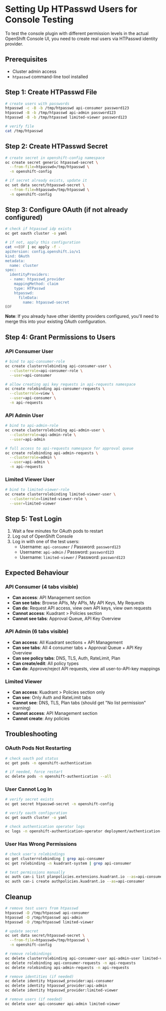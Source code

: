 # Setting Up HTPasswd Users for Console Testing

To test the console plugin with different permission levels in the actual OpenShift Console UI, you need to create real users via HTPasswd identity provider.

## Prerequisites

- Cluster admin access
- `htpasswd` command-line tool installed

## Step 1: Create HTPasswd File

```bash
# create users with passwords
htpasswd -c -B -b /tmp/htpasswd api-consumer password123
htpasswd -B -b /tmp/htpasswd api-admin password123
htpasswd -B -b /tmp/htpasswd limited-viewer password123

# verify file
cat /tmp/htpasswd
```

## Step 2: Create HTPasswd Secret

```bash
# create secret in openshift-config namespace
oc create secret generic htpasswd-secret \
  --from-file=htpasswd=/tmp/htpasswd \
  -n openshift-config

# if secret already exists, update it
oc set data secret/htpasswd-secret \
  --from-file=htpasswd=/tmp/htpasswd \
  -n openshift-config
```

## Step 3: Configure OAuth (if not already configured)

```bash
# check if htpasswd idp exists
oc get oauth cluster -o yaml

# if not, apply this configuration
cat <<EOF | oc apply -f -
apiVersion: config.openshift.io/v1
kind: OAuth
metadata:
  name: cluster
spec:
  identityProviders:
  - name: htpasswd_provider
    mappingMethod: claim
    type: HTPasswd
    htpasswd:
      fileData:
        name: htpasswd-secret
EOF
```

**Note**: If you already have other identity providers configured, you'll need to merge this into your existing OAuth configuration.

## Step 4: Grant Permissions to Users

### API Consumer User

```bash
# bind to api-consumer-role
oc create clusterrolebinding api-consumer-user \
  --clusterrole=api-consumer-role \
  --user=api-consumer

# allow creating api key requests in api-requests namespace
oc create rolebinding api-consumer-requests \
  --clusterrole=view \
  --user=api-consumer \
  -n api-requests
```

### API Admin User

```bash
# bind to api-admin-role
oc create clusterrolebinding api-admin-user \
  --clusterrole=api-admin-role \
  --user=api-admin

# full access to api-requests namespace for approval queue
oc create rolebinding api-admin-requests \
  --clusterrole=admin \
  --user=api-admin \
  -n api-requests
```

### Limited Viewer User

```bash
# bind to limited-viewer-role
oc create clusterrolebinding limited-viewer-user \
  --clusterrole=limited-viewer-role \
  --user=limited-viewer
```

## Step 5: Test Login

1. Wait a few minutes for OAuth pods to restart
2. Log out of OpenShift Console
3. Log in with one of the test users:
   - Username: `api-consumer` / Password: `password123`
   - Username: `api-admin` / Password: `password123`
   - Username: `limited-viewer` / Password: `password123`

## Expected Behaviour

### API Consumer (4 tabs visible)
- **Can access**: API Management section
- **Can see tabs**: Browse APIs, My APIs, My API Keys, My Requests
- **Can do**: Request API access, view own API keys, view own requests
- **Cannot access**: Kuadrant > Policies section
- **Cannot see tabs**: Approval Queue, API Key Overview

### API Admin (6 tabs visible)
- **Can access**: All Kuadrant sections + API Management
- **Can see tabs**: All 4 consumer tabs + Approval Queue + API Key Overview
- **Can see policy tabs**: DNS, TLS, Auth, RateLimit, Plan
- **Can create/edit**: All policy types
- **Can do**: Approve/reject API requests, view all user-to-API-key mappings

### Limited Viewer
- **Can access**: Kuadrant > Policies section only
- **Can see**: Only Auth and RateLimit tabs
- **Cannot see**: DNS, TLS, Plan tabs (should get "No list permission" warning)
- **Cannot access**: API Management section
- **Cannot create**: Any policies

## Troubleshooting

### OAuth Pods Not Restarting

```bash
# check oauth pod status
oc get pods -n openshift-authentication

# if needed, force restart
oc delete pods -n openshift-authentication --all
```

### User Cannot Log In

```bash
# verify secret exists
oc get secret htpasswd-secret -n openshift-config

# verify oauth configuration
oc get oauth cluster -o yaml

# check authentication operator logs
oc logs -n openshift-authentication-operator deployment/authentication-operator
```

### User Has Wrong Permissions

```bash
# check user's rolebindings
oc get clusterrolebinding | grep api-consumer
oc get rolebinding -n kuadrant-system | grep api-consumer

# test permissions manually
oc auth can-i list planpolicies.extensions.kuadrant.io --as=api-consumer
oc auth can-i create authpolicies.kuadrant.io --as=api-consumer
```

## Cleanup

```bash
# remove test users from htpasswd
htpasswd -D /tmp/htpasswd api-consumer
htpasswd -D /tmp/htpasswd api-admin
htpasswd -D /tmp/htpasswd limited-viewer

# update secret
oc set data secret/htpasswd-secret \
  --from-file=htpasswd=/tmp/htpasswd \
  -n openshift-config

# remove rolebindings
oc delete clusterrolebinding api-consumer-user api-admin-user limited-viewer-user
oc delete rolebinding api-consumer-requests -n api-requests
oc delete rolebinding api-admin-requests -n api-requests

# remove identities (if needed)
oc delete identity htpasswd_provider:api-consumer
oc delete identity htpasswd_provider:api-admin
oc delete identity htpasswd_provider:limited-viewer

# remove users (if needed)
oc delete user api-consumer api-admin limited-viewer
```
